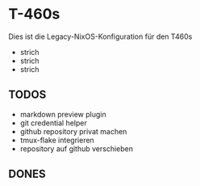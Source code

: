 # T-460s

Dies ist die Legacy-NixOS-Konfiguration für den T460s

- strich
- strich
- strich

## TODOS
- markdown preview plugin 
- git credential helper
- github repository privat machen
- tmux-flake integrieren
- repository auf github verschieben

## DONES
